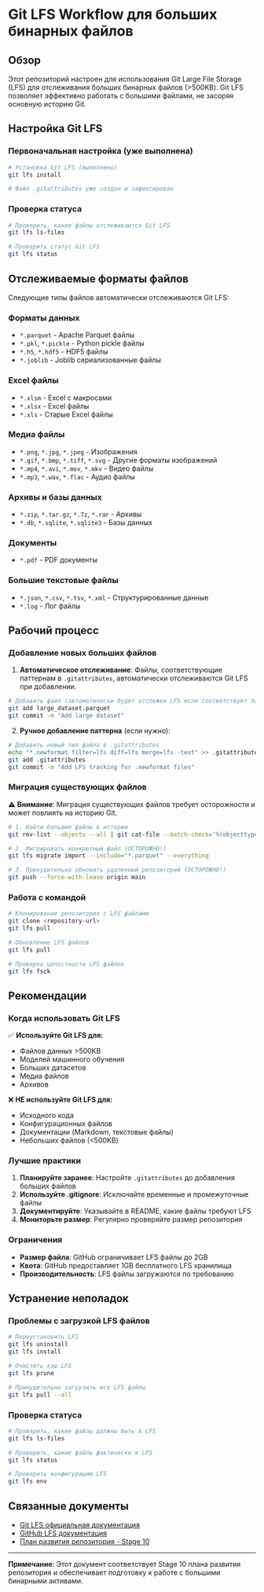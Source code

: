 # Git LFS Workflow для больших бинарных файлов

## Обзор

Этот репозиторий настроен для использования Git Large File Storage (LFS) для отслеживания больших бинарных файлов (>500KB). Git LFS позволяет эффективно работать с большими файлами, не засоряя основную историю Git.

## Настройка Git LFS

### Первоначальная настройка (уже выполнена)

```bash
# Установка Git LFS (выполнено)
git lfs install

# Файл .gitattributes уже создан и зафиксирован
```

### Проверка статуса

```bash
# Проверить, какие файлы отслеживаются Git LFS
git lfs ls-files

# Проверить статус Git LFS
git lfs status
```

## Отслеживаемые форматы файлов

Следующие типы файлов автоматически отслеживаются Git LFS:

### Форматы данных
- `*.parquet` - Apache Parquet файлы
- `*.pkl`, `*.pickle` - Python pickle файлы
- `*.h5`, `*.hdf5` - HDF5 файлы
- `*.joblib` - Joblib сериализованные файлы

### Excel файлы
- `*.xlsm` - Excel с макросами
- `*.xlsx` - Excel файлы
- `*.xls` - Старые Excel файлы

### Медиа файлы
- `*.png`, `*.jpg`, `*.jpeg` - Изображения
- `*.gif`, `*.bmp`, `*.tiff`, `*.svg` - Другие форматы изображений
- `*.mp4`, `*.avi`, `*.mov`, `*.mkv` - Видео файлы
- `*.mp3`, `*.wav`, `*.flac` - Аудио файлы

### Архивы и базы данных
- `*.zip`, `*.tar.gz`, `*.7z`, `*.rar` - Архивы
- `*.db`, `*.sqlite`, `*.sqlite3` - Базы данных

### Документы
- `*.pdf` - PDF документы

### Большие текстовые файлы
- `*.json`, `*.csv`, `*.tsv`, `*.xml` - Структурированные данные
- `*.log` - Лог файлы

## Рабочий процесс

### Добавление новых больших файлов

1. **Автоматическое отслеживание**: Файлы, соответствующие паттернам в `.gitattributes`, автоматически отслеживаются Git LFS при добавлении.

```bash
# Добавить файл (автоматически будет отслежен LFS если соответствует паттерну)
git add large_dataset.parquet
git commit -m "Add large dataset"
```

2. **Ручное добавление паттерна** (если нужно):

```bash
# Добавить новый тип файла в .gitattributes
echo "*.newformat filter=lfs diff=lfs merge=lfs -text" >> .gitattributes
git add .gitattributes
git commit -m "Add LFS tracking for .newformat files"
```

### Миграция существующих файлов

⚠️ **Внимание**: Миграция существующих файлов требует осторожности и может повлиять на историю Git.

```bash
# 1. Найти большие файлы в истории
git rev-list --objects --all | git cat-file --batch-check='%(objecttype) %(objectname) %(objectsize) %(rest)' | awk '/^blob/ {print substr($0,6)}' | sort --numeric-sort --key=2 | tail -10

# 2. Мигрировать конкретный файл (ОСТОРОЖНО!)
git lfs migrate import --include="*.parquet" --everything

# 3. Принудительно обновить удаленный репозиторий (ОСТОРОЖНО!)
git push --force-with-lease origin main
```

### Работа с командой

```bash
# Клонирование репозитория с LFS файлами
git clone <repository-url>
git lfs pull

# Обновление LFS файлов
git lfs pull

# Проверка целостности LFS файлов
git lfs fsck
```

## Рекомендации

### Когда использовать Git LFS

✅ **Используйте Git LFS для:**
- Файлов данных >500KB
- Моделей машинного обучения
- Больших датасетов
- Медиа файлов
- Архивов

❌ **НЕ используйте Git LFS для:**
- Исходного кода
- Конфигурационных файлов
- Документации (Markdown, текстовые файлы)
- Небольших файлов (<500KB)

### Лучшие практики

1. **Планируйте заранее**: Настройте `.gitattributes` до добавления больших файлов
2. **Используйте .gitignore**: Исключайте временные и промежуточные файлы
3. **Документируйте**: Указывайте в README, какие файлы требуют LFS
4. **Мониторьте размер**: Регулярно проверяйте размер репозитория

### Ограничения

- **Размер файла**: GitHub ограничивает LFS файлы до 2GB
- **Квота**: GitHub предоставляет 1GB бесплатного LFS хранилища
- **Производительность**: LFS файлы загружаются по требованию

## Устранение неполадок

### Проблемы с загрузкой LFS файлов

```bash
# Переустановить LFS
git lfs uninstall
git lfs install

# Очистить кэш LFS
git lfs prune

# Принудительно загрузить все LFS файлы
git lfs pull --all
```

### Проверка статуса

```bash
# Проверить, какие файлы должны быть в LFS
git lfs ls-files

# Проверить, какие файлы фактически в LFS
git lfs status

# Проверить конфигурацию LFS
git lfs env
```

## Связанные документы

- [Git LFS официальная документация](https://git-lfs.github.io/)
- [GitHub LFS документация](https://docs.github.com/en/repositories/working-with-files/managing-large-files)
- [План развития репозитория - Stage 10](../REFORM_PLAN.md)

---

**Примечание**: Этот документ соответствует Stage 10 плана развития репозитория и обеспечивает подготовку к работе с большими бинарными активами.
